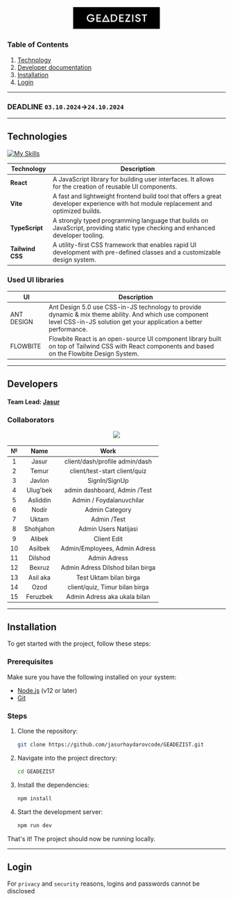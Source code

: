 <div align="center">
<img src=".github/GEADEZIST.png" width="200">

<!-- # GEADEZIST -->
</div>

### Table of Contents

1. [Technology](#technologies)
2. [Developer documentation](#developers)
3. [Installation](#installation)
4. [Login](#login)

---

### DEADLINE `03.10.2024`->`24.10.2024`

---

## Technologies

[![My Skills](https://skillicons.dev/icons?i=react,vite,ts,tailwind)]()

| **Technology**   | **Description**                                                                                                                       |
| ---------------- | ------------------------------------------------------------------------------------------------------------------------------------- |
| **React**        | A JavaScript library for building user interfaces. It allows for the creation of reusable UI components.                              |
| **Vite**         | A fast and lightweight frontend build tool that offers a great developer experience with hot module replacement and optimized builds. |
| **TypeScript**   | A strongly typed programming language that builds on JavaScript, providing static type checking and enhanced developer tooling.       |
| **Tailwind CSS** | A utility-first CSS framework that enables rapid UI development with pre-defined classes and a customizable design system.            |

### Used UI libraries

| **UI**     | **Description**                                                                                                                                                             |
| ---------- | --------------------------------------------------------------------------------------------------------------------------------------------------------------------------- |
| ANT DESIGN | Ant Design 5.0 use CSS-in-JS technology to provide dynamic & mix theme ability. And which use component level CSS-in-JS solution get your application a better performance. |
| FLOWBITE   | Flowbite React is an open-source UI component library built on top of Tailwind CSS with React components and based on the Flowbite Design System.                           |

---

## Developers

#### Team Lead: [Jasur](https://github.com/jasurhaydarovcode)

### Collaborators

<p align="center">
  <a href="https://github.com/jasurhaydarovcode/GEADEZIST/graphs/contributors">
    <img src="https://contrib.rocks/image?repo=jasurhaydarovcode/GEADEZIST">
  </a>

</p>

<div align=center>

|  №  |   Name    |               Work               |
| :-: | :-------: | :------------------------------: |
|  1  |   Jasur   |  client/dash/profile admin/dash  |
|  2  |   Temur   |  client/test-start client/quiz   |
|  3  |  Javlon   |          SignIn/SignUp           |
|  4  | Ulug'bek  |   admin dashboard, Admin /Test   |
|  5  | Asliddin  |     Admin / Foydalanuvchilar     |
|  6  |   Nodir   |          Admin Category          |
|  7  |   Uktam   |           Admin /Test            |
|  8  | Shohjahon |       Admin Users Natijasi       |
|  9  |  Alibek   |           Client Edit            |
| 10  |  Asilbek  |  Admin/Employees, Admin Adress   |
| 11  |  Dilshod  |           Admin Adress           |
| 12  |  Bexruz   | Admin Adress Dilshod bilan birga |
| 13  | Asil aka  |      Test Uktam bilan birga      |
| 14  |   Ozod    |  client/quiz, Timur bilan birga  |
| 15  | Feruzbek  |   Admin Adress aka ukala bilan   |

</div>

---

## Installation

To get started with the project, follow these steps:

### Prerequisites

Make sure you have the following installed on your system:

- [Node.js](https://nodejs.org/) (v12 or later)
- [Git](https://git-scm.com/)

### Steps

1. Clone the repository:

   ```bash
   git clone https://github.com/jasurhaydarovcode/GEADEZIST.git
   ```

2. Navigate into the project directory:

   ```bash
   cd GEADEZIST
   ```

3. Install the dependencies:

   ```bash
   npm install
   ```

4. Start the development server:
   ```bash
   npm run dev
   ```

That's it! The project should now be running locally.

---

## Login

For `privacy` and `security` reasons, logins and passwords cannot be disclosed
